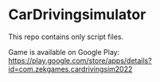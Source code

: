 # CarDrivingsimulator

This repo contains only script files.

Game is available on Google Play:
https://play.google.com/store/apps/details?id=com.zekgames.cardrivingsim2022